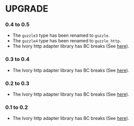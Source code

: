 # UPGRADE

### 0.4 to 0.5

 * The `guzzle3` type has been renamed to `guzzle`.
 * The `guzzle4` type has been renamed to `guzzle_http`.
 * The Ivory http adapter library has BC breaks (See [here](https://github.com/egeloen/ivory-http-adapter/blob/master/UPGRADE.md#04-to-05)).

### 0.3 to 0.4

 * The Ivory http adapter library has BC breaks (See [here](https://github.com/egeloen/ivory-http-adapter/blob/master/UPGRADE.md#03-to-04)).

### 0.2 to 0.3

 * The Ivory http adapter library has BC breaks (See [here](https://github.com/egeloen/ivory-http-adapter/blob/master/UPGRADE.md#02-to-03)).

### 0.1 to 0.2

 * The Ivory http adapter library has BC breaks (See [here](https://github.com/egeloen/ivory-http-adapter/blob/master/UPGRADE.md#01-to-02)).
